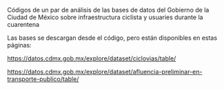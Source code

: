 Códigos de un par de análisis de las bases de datos del Gobierno de la Ciudad de México sobre infraestructura ciclista y usuaries durante la cuarentena

Las bases se descargan desde el código, pero están disponibles en estas páginas:

https://datos.cdmx.gob.mx/explore/dataset/ciclovias/table/

https://datos.cdmx.gob.mx/explore/dataset/afluencia-preliminar-en-transporte-publico/table/
